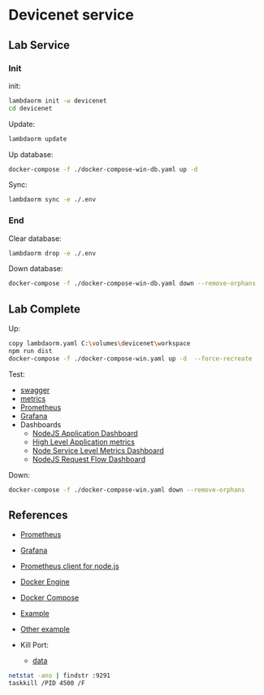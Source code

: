 # Devicenet service

## Lab Service

### Init

init:

```sh
lambdaorm init -w devicenet
cd devicenet
```

Update:

```sh
lambdaorm update
```

Up database:

``` sh
docker-compose -f ./docker-compose-win-db.yaml up -d 
```

Sync:

```sh
lambdaorm sync -e ./.env
```

### End

Clear database:

```sh
lambdaorm drop -e ./.env
```

Down database:

``` sh
docker-compose -f ./docker-compose-win-db.yaml down --remove-orphans
```

## Lab Complete

Up:

``` sh
copy lambdaorm.yaml C:\volumes\devicenet\workspace
npm run dist
docker-compose -f ./docker-compose-win.yaml up -d  --force-recreate
```

Test:

- [swagger](http://localhost:9291/docs)
- [metrics](http://localhost:9291/metrics)
- [Prometheus](http://localhost:9090)
- [Grafana](http://localhost:3000)
- Dashboards
  - [NodeJS Application Dashboard](http://localhost:3000/d/PTSqcpJWk/nodejs-application-dashboard)
  - [High Level Application metrics](http://localhost:3000/d/OnjTYJg7k/high-level-application-metrics)
  - [Node Service Level Metrics Dashboard](http://localhost:3000/d/WBxkVyRnz/node-service-level-metrics-dashboard)
  - [NodeJS Request Flow Dashboard](http://localhost:3000/d/2Er5E1R7k/nodejs-request-flow-dashboard)

Down:

``` sh
docker-compose -f ./docker-compose-win.yaml down --remove-orphans
```

## References

- [Prometheus](https://prometheus.io)
- [Grafana](https://grafana.com/oss/grafana)
- [Prometheus client for node.js](https://github.com/siimon/prom-client)
- [Docker Engine](https://docs.docker.com/engine)
- [Docker Compose](https://docs.docker.com/compose)
- [Example](https://github.com/StackAbuse/node-prometheus-grafana)
- [Other example](https://github.com/RisingStack/example-prometheus-nodejs)

- Kill Port:
  - [data](https://stackoverflow.com/questions/39632667/how-do-i-kill-the-process-currently-using-a-port-on-localhost-in-windows)

```sh
netstat -ano | findstr :9291
taskkill /PID 4500 /F
```
